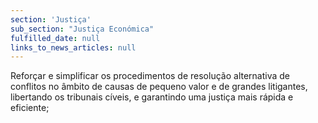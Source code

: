 ```yaml
---
section: 'Justiça'
sub_section: "Justiça Económica"
fulfilled_date: null
links_to_news_articles: null
---
```


Reforçar e simplificar os procedimentos de resolução alternativa de conflitos no âmbito de causas de pequeno valor e de grandes litigantes, libertando os tribunais cíveis, e garantindo uma justiça mais rápida e eficiente;